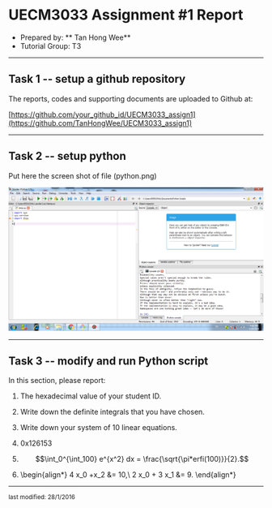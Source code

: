 UECM3033 Assignment #1 Report
========================================================

- Prepared by: ** Tan Hong Wee**
- Tutorial Group: T3

--------------------------------------------------------

## Task 1 -- setup a github repository

The reports, codes and supporting documents are uploaded to Github at: 

[https://github.com/your_github_id/UECM3033_assign1](https://github.com/TanHongWee/UECM3033_assign1)


---------------------------------------------------------

## Task 2 -- setup python

Put here the screen shot of file (python.png)

![python.png](python.png)


------------------------------------------------------------

## Task 3 -- modify and run Python script

In this section, please report:

1. The hexadecimal value of your student ID.    
2. Write down the definite integrals that you have chosen.
3. Write down your system of 10 linear equations.

1. 0x126153

2. $$\int_0^{\int_100} e^{x^2} dx = \frac{\sqrt{\pi*erfi(100)}}{2}.$$

3. \begin{align*}
   4 x_0 +x_2 &= 10,\\
   2 x_0 + 3 x_1 &= 9.
   \end{align*}

-----------------------------------

<sup>last modified: 28/1/2016
